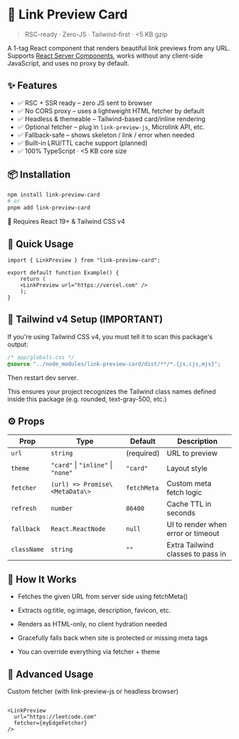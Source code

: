 # 🔗 Link Preview Card

> RSC-ready · Zero-JS · Tailwind-first · <5 KB gzip

A 1-tag React component that renders beautiful link previews from any URL.
Supports [React Server Components](https://react.dev/reference/react/experimental_taint-server-components), works without any client-side JavaScript, and uses no proxy by default.

## ✨ Features

- ✅ RSC + SSR ready – zero JS sent to browser
- ✅ No CORS proxy – uses a lightweight HTML fetcher by default
- ✅ Headless & themeable – Tailwind-based card/inline rendering
- ✅ Optional fetcher – plug in `link-preview-js`, Microlink API, etc.
- ✅ Fallback-safe – shows skeleton / link / error when needed
- ✅ Built-in LRU/TTL cache support (planned)
- ✅ 100% TypeScript · <5 KB core size

## 📦 Installation

```bash
npm install link-preview-card
# or
pnpm add link-preview-card
```
📘 Requires React 19+ & Tailwind CSS v4

## 🧪 Quick Usage
```tsx
import { LinkPreview } from "link-preview-card";

export default function Example() {
    return (
    <LinkPreview url="https://vercel.com" />
    );
}
```
## 🎨 Tailwind v4 Setup (IMPORTANT)
If you're using Tailwind CSS v4, you must tell it to scan this package's output:

```css
/* app/globals.css */
@source "../node_modules/link-preview-card/dist/**/*.{js,cjs,mjs}";
```
Then restart dev server.

This ensures your project recognizes the Tailwind class names defined inside this package (e.g. rounded, text-gray-500, etc.)

## ⚙️ Props
| Prop        | 	Type	                              | Default      | 	Description                        |
|-------------|-------------------------------------|--------------|-------------------------------------|
| `url`	      | `string`	                           | (required)   | 	URL to preview                     |
| `theme`	    | `"card"`  \| `"inline"` \| `"none"` | 	`"card"`    | 	Layout style                       |
| `fetcher`   | 	`(url) => Promise\<MetaData\>`     | 	`fetchMeta` | 	Custom meta fetch logic            |                 
| `refresh`   | 	`number`	                          | `86400`      | 	Cache TTL in seconds               |  
| `fallback`	 | `React.ReactNode`	                  | `null`       | 	UI to render when error or timeout |                          
| `className` | 	`string`	                          | `""`	        | Extra Tailwind classes to pass in   |    

## 🧠 How It Works
* Fetches the given URL from server side using fetchMeta()

* Extracts og:title, og:image, description, favicon, etc.

* Renders as HTML-only, no client hydration needed

* Gracefully falls back when site is protected or missing meta tags

* You can override everything via fetcher + theme

## 🔧 Advanced Usage
Custom fetcher (with link-preview-js or headless browser)
```tsx

<LinkPreview
  url="https://leetcode.com"
  fetcher={myEdgeFetcher}
/>
```
